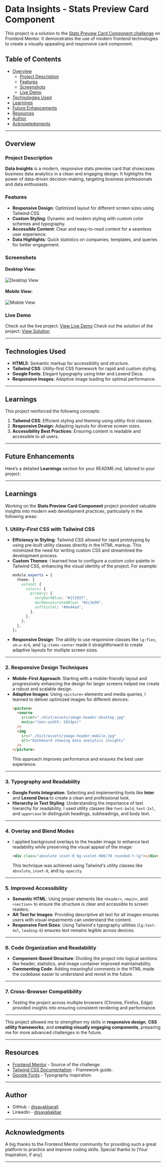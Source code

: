 # Data Insights - Stats Preview Card Component

This project is a solution to the [Stats Preview Card Component challenge](https://www.frontendmentor.io/challenges/stats-preview-card-component-8JqbgoU62) on Frontend Mentor. It demonstrates the use of modern frontend technologies to create a visually appealing and responsive card component.

## Table of Contents

- [Overview](#overview)
  - [Project Description](#project-description)
  - [Features](#features)
  - [Screenshots](#screenshots)
  - [Live Demo](#live-demo)
- [Technologies Used](#technologies-used)
- [Learnings](#learnings)
- [Future Enhancements](#future-enhancements)
- [Resources](#resources)
- [Author](#author)
- [Acknowledgments](#acknowledgments)

---

## Overview

### Project Description

**Data Insights** is a modern, responsive stats preview card that showcases business data analytics in a clean and engaging design. It highlights the power of data-driven decision-making, targeting business professionals and data enthusiasts.

### Features

- **Responsive Design**: Optimized layout for different screen sizes using Tailwind CSS.
- **Custom Styling**: Dynamic and modern styling with custom color schemes and typography.
- **Accessible Content**: Clear and easy-to-read content for a seamless user experience.
- **Data Highlights**: Quick statistics on companies, templates, and queries for better engagement.

### Screenshots

#### Desktop View:

![Desktop View](https://github.com/user-attachments/assets/ab03156f-2157-464e-8890-a55b339b0619)

#### Mobile View:

![Mobile View](https://github.com/user-attachments/assets/84dd61ab-bcb6-41d1-be02-7b8c84051779)

### Live Demo

Check out the live project: [View Live Demo](https://sore-airplane.surge.sh/)
Check out the solution of the project: [View Solution](https://github.com/sayakbarali/netixsol-internship/blob/main/week-01/day-05/stats-preview-card-component-solution/index.html)

---

## Technologies Used

- **HTML5**: Semantic markup for accessibility and structure.
- **Tailwind CSS**: Utility-first CSS framework for rapid and custom styling.
- **Google Fonts**: Elegant typography using Inter and Lexend Deca.
- **Responsive Images**: Adaptive image loading for optimal performance.

---

## Learnings

This project reinforced the following concepts:

1. **Tailwind CSS**: Efficient styling and theming using utility-first classes.
2. **Responsive Design**: Adapting layouts for diverse screen sizes.
3. **Accessibility Best Practices**: Ensuring content is readable and accessible to all users.

---

## Future Enhancements

Here’s a detailed **Learnings** section for your README.md, tailored to your project:

---

## Learnings

Working on the **Stats Preview Card Component** project provided valuable insights into modern web development practices, particularly in the following areas:

### 1. **Utility-First CSS with Tailwind CSS**

- **Efficiency in Styling**: Tailwind CSS allowed for rapid prototyping by using pre-built utility classes directly in the HTML markup. This minimized the need for writing custom CSS and streamlined the development process.
- **Custom Themes**: I learned how to configure a custom color palette in Tailwind CSS, enhancing the visual identity of the project. For example:
  ```css
  module.exports = {
    theme: {
      extend: {
        colors: {
          primary: {
            veryDarkBlue: "#1f2937",
            darkDesaturatedBlue: "#2c3e50",
            softViolet: "#8e44ad",
          },
        },
      },
    },
  };
  ```
- **Responsive Design**: The ability to use responsive classes like `lg:flex`, `sm:w-4/6`, and `lg:items-center` made it straightforward to create adaptive layouts for multiple screen sizes.

---

### 2. **Responsive Design Techniques**

- **Mobile-First Approach**: Starting with a mobile-friendly layout and progressively enhancing the design for larger screens helped me create a robust and scalable design.
- **Adaptive Images**: Using `<picture>` elements and media queries, I learned to deliver optimized images for different devices:
  ```html
  <picture>
    <source
      srcset="./dist/assets/image-header-desktop.jpg"
      media="(min-width: 1024px)"
    />
    <img
      src="./dist/assets/image-header-mobile.jpg"
      alt="Dashboard showing data analytics insights"
    />
  </picture>
  ```
  This approach improves performance and ensures the best user experience.

---

### 3. **Typography and Readability**

- **Google Fonts Integration**: Selecting and implementing fonts like **Inter** and **Lexend Deca** to create a clean and professional look.
- **Hierarchy in Text Styling**: Understanding the importance of text hierarchy for readability, I used utility classes like `font-bold`, `text-2xl`, and `uppercase` to distinguish headings, subheadings, and body text.

---

### 4. **Overlay and Blend Modes**

- I applied background overlays to the header image to enhance text readability while preserving the visual appeal of the image:
  ```html
  <div class="absolute inset-0 bg-violet-900/70 rounded-t-lg"></div>
  ```
  This technique was achieved using Tailwind's utility classes like `absolute`, `inset-0`, and `bg-opacity`.

---

### 5. **Improved Accessibility**

- **Semantic HTML**: Using proper elements like `<header>`, `<main>`, and `<section>` to ensure the structure is clear and accessible to screen readers.
- **Alt Text for Images**: Providing descriptive alt text for all images ensures users with visual impairments can understand the content.
- **Responsive Font Sizes**: Using Tailwind's typography utilities (`lg:text-4xl`, `leading-6`) ensures text remains legible across devices.

---

### 6. **Code Organization and Readability**

- **Component-Based Structure**: Dividing the project into logical sections like header, statistics, and image container improved maintainability.
- **Commenting Code**: Adding meaningful comments in the HTML made the codebase easier to understand and revisit in the future.

---

### 7. **Cross-Browser Compatibility**

- Testing the project across multiple browsers (Chrome, Firefox, Edge) provided insights into ensuring consistent rendering and performance.

---

This project allowed me to strengthen my skills in **responsive design**, **CSS utility frameworks**, and **creating visually engaging components**, preparing me for more advanced challenges in the future.

---

## Resources

- [Frontend Mentor](https://www.frontendmentor.io/) - Source of the challenge.
- [Tailwind CSS Documentation](https://tailwindcss.com/docs) - Framework guide.
- [Google Fonts](https://fonts.google.com/) - Typography inspiration.

---

## Author

- GitHub - [@sayakbarali](https://github.com/sayakbarali)
- LinkedIn - [@sayaliakbar](https://linkedin.com/in/sayaliakbar)

---

## Acknowledgments

A big thanks to the Frontend Mentor community for providing such a great platform to practice and improve coding skills. Special thanks to [Your Inspiration, if any].

---

